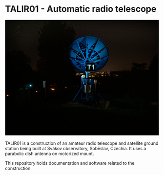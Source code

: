 # TALIR01 - Automatic radio telescope

![TFSLOT01A prototype](doc/img/TALIR01.jpg)


TALIR01 is a construction of an amateur radio telescope and satellite ground station being built at Svákov observatory, Soběslav, Czechia. It uses a parabolic dish antenna on motorized mount.

This repository holds documentation and software related to the construction.

